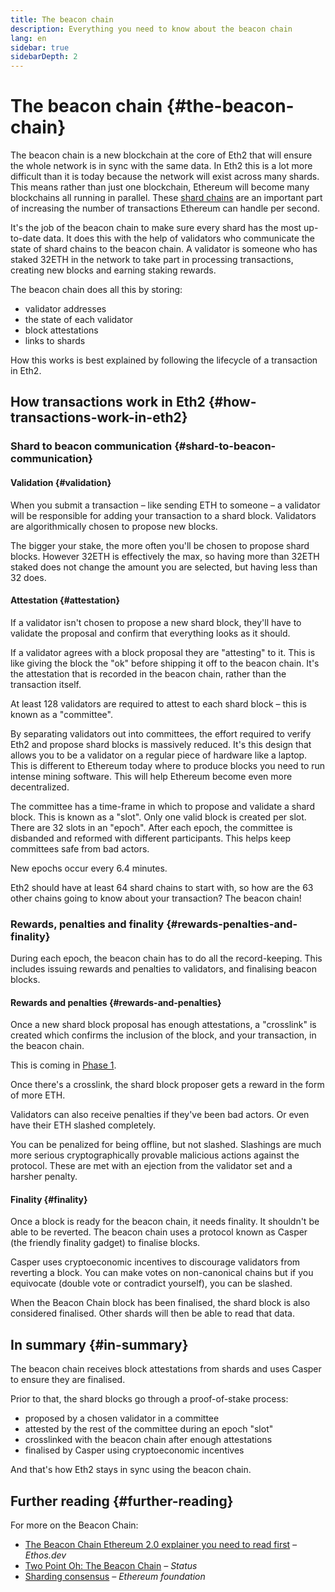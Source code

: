 ```yaml
---
title: The beacon chain
description: Everything you need to know about the beacon chain
lang: en
sidebar: true
sidebarDepth: 2
---
```


# The beacon chain {#the-beacon-chain}

The beacon chain is a new blockchain at the core of Eth2 that will ensure the whole network is in sync with the same data. In Eth2 this is a lot more difficult than it is today because the network will exist across many shards. This means rather than just one blockchain, Ethereum will become many blockchains all running in parallel. These [shard chains](/en/eth2/#shard-chains) are an important part of increasing the number of transactions Ethereum can handle per second.

It's the job of the beacon chain to make sure every shard has the most up-to-date data. It does this with the help of validators who communicate the state of shard chains to the beacon chain. A validator is someone who has staked 32ETH in the network to take part in processing transactions, creating new blocks and earning staking rewards.

The beacon chain does all this by storing:

- validator addresses
- the state of each validator
- block attestations
- links to shards

How this works is best explained by following the lifecycle of a transaction in Eth2.

## How transactions work in Eth2 {#how-transactions-work-in-eth2}

### Shard to beacon communication {#shard-to-beacon-communication}

#### Validation {#validation}

When you submit a transaction – like sending ETH to someone – a validator will be responsible for adding your transaction to a shard block. Validators are algorithmically chosen to propose new blocks.

The bigger your stake, the more often you'll be chosen to propose shard blocks. However 32ETH is effectively the max, so having more than 32ETH staked does not change the amount you are selected, but having less than 32 does.

#### Attestation {#attestation}

If a validator isn't chosen to propose a new shard block, they'll have to validate the proposal and confirm that everything looks as it should.

If a validator agrees with a block proposal they are "attesting" to it. This is like giving the block the "ok" before shipping it off to the beacon chain. It's the attestation that is recorded in the beacon chain, rather than the transaction itself.

At least 128 validators are required to attest to each shard block – this is known as a "committee".

By separating validators out into committees, the effort required to verify Eth2 and propose shard blocks is massively reduced. It's this design that allows you to be a validator on a regular piece of hardware like a laptop. This is different to Ethereum today where to produce blocks you need to run intense mining software. This will help Ethereum become even more decentralized.

The committee has a time-frame in which to propose and validate a shard block. This is known as a "slot". Only one valid block is created per slot. There are 32 slots in an "epoch". After each epoch, the committee is disbanded and reformed with different participants. This helps keep committees safe from bad actors.

New epochs occur every 6.4 minutes.

Eth2 should have at least 64 shard chains to start with, so how are the 63 other chains going to know about your transaction? The beacon chain!

### Rewards, penalties and finality {#rewards-penalties-and-finality}

During each epoch, the beacon chain has to do all the record-keeping. This includes issuing rewards and penalties to validators, and finalising beacon blocks.

#### Rewards and penalties {#rewards-and-penalties}

Once a new shard block proposal has enough attestations, a "crosslink" is created which confirms the inclusion of the block, and your transaction, in the beacon chain.

This is coming in [Phase 1](/en/eth2/#phase-one).

Once there's a crosslink, the shard block proposer gets a reward in the form of more ETH.

Validators can also receive penalties if they've been bad actors. Or even have their ETH slashed completely.

You can be penalized for being offline, but not slashed. Slashings are much more serious cryptographically provable malicious actions against the protocol. These are met with an ejection from the validator set and a harsher penalty.

#### Finality {#finality}

Once a block is ready for the beacon chain, it needs finality. It shouldn't be able to be reverted. The beacon chain uses a protocol known as Casper (the friendly finality gadget) to finalise blocks.

Casper uses cryptoeconomic incentives to discourage validators from reverting a block. You can make votes on non-canonical chains but if you equivocate (double vote or contradict yourself), you can be slashed.

When the Beacon Chain block has been finalised, the shard block is also considered finalised. Other shards will then be able to read that data.

## In summary {#in-summary}

The beacon chain receives block attestations from shards and uses Casper to ensure they are finalised.

Prior to that, the shard blocks go through a proof-of-stake process:

- proposed by a chosen validator in a committee
- attested by the rest of the committee during an epoch "slot"
- crosslinked with the beacon chain after enough attestations
- finalised by Casper using cryptoeconomic incentives

And that's how Eth2 stays in sync using the beacon chain.

## Further reading {#further-reading}

For more on the Beacon Chain:

- [The Beacon Chain Ethereum 2.0 explainer you need to read first](https://ethos.dev/beacon-chain/) _– Ethos.dev_
- [Two Point Oh: The Beacon Chain](https://our.status.im/two-point-oh-the-beacon-chain/) _– Status_
- [Sharding consensus](https://blog.ethereum.org/2020/03/27/sharding-consensus/) _– Ethereum foundation_

